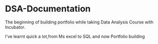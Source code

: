# DSA-Documentation
The beginning of building portfolio while taking Data Analysis Course with Incubator.

I've learnt quick a lot,from Ms excel to SQL and now Portfolio building

